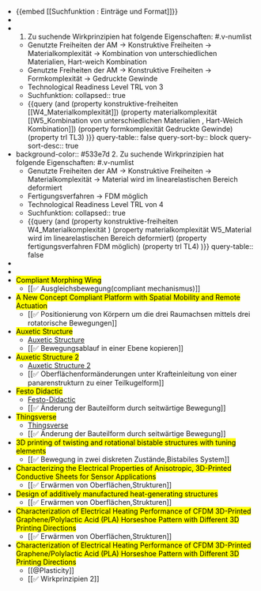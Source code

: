 - {{embed [[Suchfunktion : Einträge und Format]]}}
-
-
  1. Zu suchende Wirkprinzipien hat folgende Eigenschaften: #.v-numlist
	- Genutzte Freiheiten der AM -> Konstruktive Freiheiten -> Materialkomplexität -> Kombination von unterschiedlichen Materialien, Hart-weich Kombination
	- Genutzte Freiheiten der AM -> Konstruktive Freiheiten -> Formkomplexität -> Gedruckte Gewinde
	- Technological Readiness Level TRL von 3
	- Suchfunktion:
	  collapsed:: true
	- {{query (and (property konstruktive-freiheiten [[W4_Materialkomplexität]]) (property materialkomplexität [[W5_Kombination von unterschiedlichen Materialien , Hart-Weich Kombination]]) (property formkomplexität Gedruckte Gewinde) (property trl TL3) )}}
	  query-table:: false
	  query-sort-by:: block
	  query-sort-desc:: true
-
  background-color:: #533e7d
  2. Zu suchende Wirkprinzipien hat folgende Eigenschaften: #.v-numlist
	- Genutzte Freiheiten der AM -> Konstruktive Freiheiten -> Materialkomplexität -> Material wird im linearelastischen Bereich deformiert
	- Fertigungsverfahren -> FDM möglich
	- Technological Readiness Level TRL von 4
	- Suchfunktion:
	  collapsed:: true
	- {{query (and (property konstruktive-freiheiten W4_Materialkomplexität ) (property materialkomplexität W5_Material wird im linearelastischen Bereich deformiert) (property fertigungsverfahren FDM möglich) (property trl TL4) )}}
	  query-table:: false
-
-
-
  <mark class='blue'>Compliant Morphing Wing</mark>
	- [[✅ Ausgleichsbewegung(compliant mechanismus)]]
-
  <mark class='blue'>A New Concept Compliant Platform with Spatial Mobility and Remote Actuation</mark>
	- [[✅ Positionierung von Körpern um die drei Raumachsen mittels drei rotatorische Bewegungen]]
-
  <mark class='blue'>Auxetic Structure</mark>
	- [Auxetic Structure](https://www.youtube.com/watch?v=XP5Fk-lHvK0&ab_channel=MITMediaLab)
	- [[✅ Bewegungsablauf in einer Ebene kopieren]]
-
  <mark class='blue'>Auxetic Structure 2</mark>
	- [Auxetic Structure 2](https://www.thingiverse.com/thing:881094)
	- [[✅ Oberflächenformänderungen unter Krafteinleitung von einer panarenstrukturn zu einer Teilkugelform]]
-
  <mark class='blue'>Festo Didactic</mark>
	- [Festo-Didactic](https://www.festo-didactic.com/de-de/lernsysteme/technik-fuer-allgemeinbildende-schulen/fin-ray-bastelbogen.htm?fbid=ZGUuZGUuNTQ0LjEzLjE4LjE0MDMuODUyOA)
	- [[✅ Änderung der Bauteilform durch seitwärtige Bewegung]]
-
  <mark class='blue'>Thingsverse</mark>
	- [Thingsverse](https://www.thingiverse.com/thing:1487390)
	- [[✅ Änderung der Bauteilform durch seitwärtige Bewegung]]
-
  <mark class='blue'>3D printing of twisting and rotational bistable structures with tuning elements</mark>
	- [[✅ Bewegung in zwei diskreten Zustände,Bistabiles System]]
-
  <mark class='blue'>Characterizing the Electrical Properties of Anisotropic, 3D-Printed Conductive Sheets for Sensor Applications</mark>
	- [[✅ Erwärmen von Oberflächen,Strukturen]]
-
  <mark class='blue'>Design of additively manufactured heat-generating structures</mark>
	- [[✅ Erwärmen von Oberflächen,Strukturen]]
-
  <mark class='blue'>Characterization of Electrical Heating Performance of CFDM 3D-Printed Graphene/Polylactic Acid (PLA) Horseshoe Pattern with Different 3D Printing Directions</mark>
	- [[✅ Erwärmen von Oberflächen,Strukturen]]
-
  <mark class='blue'>Characterization of Electrical Heating Performance of CFDM 3D-Printed Graphene/Polylactic Acid (PLA) Horseshoe Pattern with Different 3D Printing Directions</mark>
	- [[@Plasticity]]
	- [[✅ Wirkprinzipien 2]]